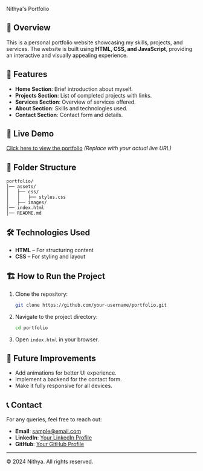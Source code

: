  Nithya's Portfolio

## 📌 Overview
This is a personal portfolio website showcasing my skills, projects, and services. The website is built using **HTML, CSS, and JavaScript**, providing an interactive and visually appealing experience.

## 🎯 Features
- **Home Section**: Brief introduction about myself.
- **Projects Section**: List of completed projects with links.
- **Services Section**: Overview of services offered.
- **About Section**: Skills and technologies used.
- **Contact Section**: Contact form and details.

## 🚀 Live Demo
[Click here to view the portfolio](#) *(Replace with your actual live URL)*

## 📂 Folder Structure
```
portfolio/
│── assets/
│   ├── css/
│   │   ├── styles.css
│   ├── images/
│── index.html
│── README.md
```

## 🛠️ Technologies Used
- **HTML** – For structuring content
- **CSS** – For styling and layout

## 🏗️ How to Run the Project
1. Clone the repository:
   ```sh
   git clone https://github.com/your-username/portfolio.git
   ```
2. Navigate to the project directory:
   ```sh
   cd portfolio
   ```
3. Open `index.html` in your browser.

## 📌 Future Improvements
- Add animations for better UI experience.
- Implement a backend for the contact form.
- Make it fully responsive for all devices.

## 📞 Contact
For any queries, feel free to reach out:
- **Email**: sample@email.com
- **LinkedIn**: [Your LinkedIn Profile](#)
- **GitHub**: [Your GitHub Profile](#)

---
© 2024 Nithya. All rights reserved.

